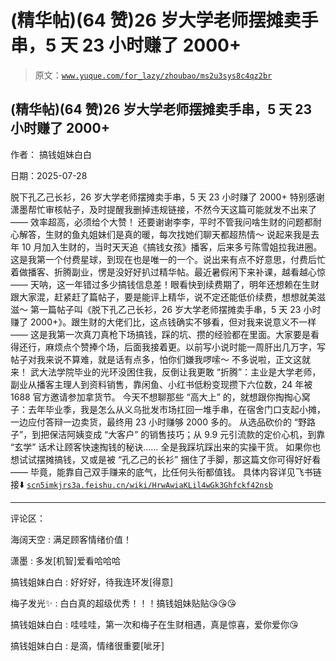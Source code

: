 # (精华帖)(64 赞)26 岁大学老师摆摊卖手串，5 天 23 小时赚了 2000+

> 原文：[`www.yuque.com/for_lazy/zhoubao/ms2u3sys8c4qz2br`](https://www.yuque.com/for_lazy/zhoubao/ms2u3sys8c4qz2br)

## (精华帖)(64 赞)26 岁大学老师摆摊卖手串，5 天 23 小时赚了 2000+

作者： 搞钱姐妹白白

日期：2025-07-28

脱下孔乙己长衫，26 岁大学老师摆摊卖手串，5 天 23 小时赚了 2000+ 特别感谢潇墨帮忙审核帖子，及时提醒我删掉违规链接，不然今天这篇可能就发不出来了 ——
效率超高，必须给个大赞！ 还要谢谢李李，平时不管我问啥生财的问题都耐心解答，生财的鱼丸姐妹们是真的暖，每次找她们聊天都超热情～ 说起来我是去年 10
月加入生财的，当时天天追《搞钱女孩》播客，后来多亏陈雪姐拉我进圈。这是我第一个付费星球，到现在也是唯一的一个。说出来有点不好意思，付费后忙着做播客、折腾副业，愣是没好好扒过精华帖。最近暑假闲下来补课，越看越心惊
—— 天呐，这一年错过多少搞钱信息差！眼看快到续费期了，明年还想赖在生财跟大家混，赶紧赶了篇帖子，要是能评上精华，说不定还能低价续费，想想就美滋滋～
第一篇帖子叫《脱下孔乙己长衫，26 岁大学老师摆摊卖手串，5 天 23 小时赚了 2000+》。跟生财的大佬们比，这点钱确实不够看，但对我来说意义不一样
——
这是我第一次真刀真枪下场搞钱，踩的坑、攒的经验都在里面。大家要是看得还行，麻烦点个赞捧个场，后面我接着更。以前写小说时能一周肝出几万字，写帖子对我来说不算难，就是话有点多，怕你们嫌我啰嗦～
不多说啦，正文这就来！ 武大法学院毕业的光环没困住我，反倒让我更敢
“折腾”：主业是大学老师，副业从播客主理人到资料销售，靠闲鱼、小红书低粉变现攒下六位数，24 年被 1688 官方邀请参加拿货节。 今天不想聊那些 “高大上”
的，就想跟你掏掏心窝子：去年毕业季，我是怎么从义乌批发市场扛回一堆手串，在宿舍门口支起小摊，一边应付答辩一边卖货，最终用 23 小时赚够 2000 多的。
从选品砍价的 “野路子”，到把保洁阿姨变成 “大客户” 的销售技巧；从 9.9 元引流款的定价心机，到靠 “玄学” 话术让顾客快速掏钱的秘诀……
全是我踩坑踩出来的实操干货。 如果你也想试试摆摊搞钱，又或是被 “孔乙己的长衫” 捆住了手脚，那这篇文你可得好好看 ——
毕竟，能靠自己双手赚来的底气，比任何头衔都值钱。 具体内容详见飞书链接⬇️  [`scn5imkjrs3a.feishu.cn/wiki/HrwAwiaKLil4wGk3Ghfckf42nsb`](https://scn5imkjrs3a.feishu.cn/wiki/HrwAwiaKLil4wGk3Ghfckf42nsb)

* * *

评论区：

海阔天空 : 满足顾客情绪价值！

潇墨 : 多发[机智]爱看哈哈哈

搞钱姐妹白白 : 好好好，待我连环发[得意]

梅子发光✨ : 白白真的超级优秀！！！搞钱姐妹贴贴😘😘😘

搞钱姐妹白白 : 哇哇哇，第一次和梅子在生财相遇，真是惊喜，爱你爱你😘

搞钱姐妹白白 : 是滴，情绪很重要[呲牙]